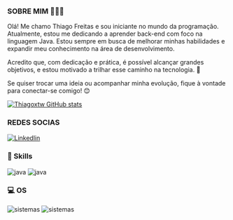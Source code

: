 ### SOBRE MIM 🙇🏻‍♂️

Olá! Me chamo Thiago Freitas e sou iniciante no mundo da programação. Atualmente, estou me dedicando a aprender back-end com foco na linguagem Java. Estou sempre em busca de melhorar minhas habilidades e expandir meu conhecimento na área de desenvolvimento.

Acredito que, com dedicação e prática, é possível alcançar grandes objetivos, e estou motivado a trilhar esse caminho na tecnologia. 🚀

Se quiser trocar uma ideia ou acompanhar minha evolução, fique à vontade para conectar-se comigo! 😊




[![Thiagoxtw GitHub stats](https://github-readme-stats.vercel.app/api?username=Thiagoxtw&show_icons=true&theme=radical)](https://github.com/Thiagoxtw)


### REDES SOCIAS 

[![Linkedlin](https://img.shields.io/badge/LinkedIn-0077B5?style=for-the-badge&logo=linkedin&logoColor=white)](www.linkedin.com/in/thiago-freitas-santana)


### 🚀 Skills 

<div style="display: inline-block;">
  <img align="center"  alt="java" src="https://img.shields.io/badge/Java-ED8B00?style=for-the-badge&logo=openjdk&logoColor=white" />  
   <img align="center"  alt="java" src="https://img.shields.io/badge/C-00599C?style=for-the-badge&logo=c&logoColor=white" /> 


### 💻 OS 

 <img align="center"  alt="sistemas" src="https://img.shields.io/badge/Linux-FCC624?style=for-the-badge&logo=linux&logoColor=black" /> 

 <img align="center"  alt="sistemas" src="https://img.shields.io/badge/Ubuntu-E95420?style=for-the-badge&logo=ubuntu&logoColor=white" />
 
  

</div><br/>




